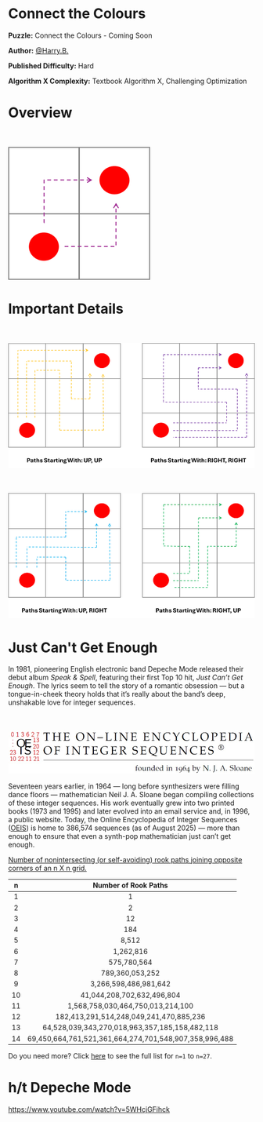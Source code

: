 # Connect the Colours

__Puzzle:__ Connect the Colours - Coming Soon

__Author:__ [@Harry.B.](https://www.codingame.com/profile/d926a93cb394ded661b204822965c5fa7122915)

__Published Difficulty:__ Hard

__Algorithm X Complexity:__ Textbook Algorithm X, Challenging Optimization

# Overview


<BR><BR>
![Connect the Colours 2x2](ConnectColoursPaths2x2.png)
<BR>


# Important Details

<BR><BR>
![Connect the Colours 3x3 (1 of 2)](ConnectColoursPaths1.png)
<BR>

<BR><BR>
![Connect the Colours 3x3 (2 of 2)](ConnectColoursPaths2.png)
<BR>

# Just Can't Get Enough

In 1981, pioneering English electronic band Depeche Mode released their debut album _Speak & Spell_, featuring their first Top 10 hit, _Just Can’t Get Enough_. The lyrics seem to tell the story of a romantic obsession — but a tongue-in-cheek theory holds that it’s really about the band’s deep, unshakable love for integer sequences.

<BR><BR>
![The On-Line Encyclopedia of Integer Sequences](OEISBanner.jpg)
<BR>

Seventeen years earlier, in 1964 — long before synthesizers were filling dance floors — mathematician Neil J. A. Sloane began compiling collections of these integer sequences. His work eventually grew into two printed books (1973 and 1995) and later evolved into an email service and, in 1996, a public website. Today, the Online Encyclopedia of Integer Sequences ([OEIS](https://oeis.org/wiki/Main_Page)) is home to 386,574 sequences (as of August 2025) — more than enough to ensure that even a synth-pop mathematician just can’t get enough.

[Number of nonintersecting (or self-avoiding) rook paths joining opposite corners of an n X n grid.](https://oeis.org/A007764)

|n|Number of Rook Paths|
|:---:|:---:|
|1|1|
|2|2|
|3|12|
|4|184|
|5|8,512|
|6|1,262,816|
|7|575,780,564|
|8|789,360,053,252|
|9|3,266,598,486,981,642|
|10|41,044,208,702,632,496,804|
|11|1,568,758,030,464,750,013,214,100|
|12|182,413,291,514,248,049,241,470,885,236|
|13|64,528,039,343,270,018,963,357,185,158,482,118|
|14|69,450,664,761,521,361,664,274,701,548,907,358,996,488|

Do you need more? Click [here](https://oeis.org/A007764/b007764.txt) to see the full list for `n=1` to `n=27`.

# h/t Depeche Mode

https://www.youtube.com/watch?v=5WHcjGFihck
